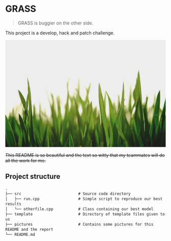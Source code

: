 # GRASS
> GRASS is buggier on the other side. 
>

This project is a develop, hack and patch challenge.

![](pics/grass.jpg)

~~This README is so beautiful and the text so witty that my teammates will do all the work for me.~~

## Project structure

```
.
├── src							# Source code directory
│   ├── run.cpp					# Simple script to reproduce our best results
│   └── otherfile.cpp			# Class containing our best model
├── template					# Directory of template files given to us
├── pictures					# Contains some pictures for this README and the report
└── README.md
```